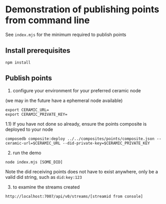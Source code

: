 # Demonstration of publishing points from command line

See `index.mjs` for the minimum required to publish points

## Install prerequisites
`npm install`

## Publish points

1) configure your environment for your preferred ceramic node

(we may in the future have a ephemeral node available)
```
export CERAMIC_URL=
export CERAMIC_PRIVATE_KEY=
```

1.1) If you have not done so already, ensure the points composite is deployed to your node

`composedb composite:deploy ../../composites/points/composite.json --ceramic-url=$CERAMIC_URL --did-private-key=$CERAMIC_PRIVATE_KEY`


2) run the demo

`node index.mjs [SOME_DID]`

Note the did receiving points does not have to exist anywhere, only be a valid did string, such as `did:key:123`

3) to examine the streams created

`http://localhost:7007/api/v0/streams/[streamid from console]`
